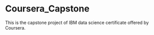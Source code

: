 # Coursera_Capstone
This is the capstone project of IBM data science certificate offered by Coursera. 
